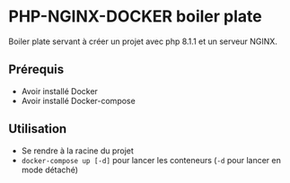 # PHP-NGINX-DOCKER boiler plate

Boiler plate servant à créer un projet avec php 8.1.1 et un serveur NGINX.

## Prérequis

- Avoir installé Docker
- Avoir installé Docker-compose

## Utilisation

- Se rendre à la racine du projet
- `docker-compose up [-d]` pour lancer les conteneurs (`-d` pour lancer en mode détaché)
